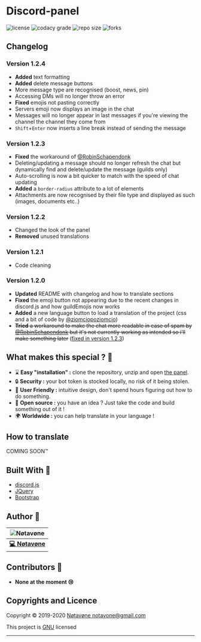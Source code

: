 # Discord-panel
![license](https://img.shields.io/github/license/notavone/discord-panel.svg?style=for-the-badge)
![codacy grade](https://img.shields.io/codacy/grade/d499e4a1863349ffb7366f6b9970082f.svg?style=for-the-badge)
![repo size](https://img.shields.io/github/repo-size/notavone/discord-panel.svg?style=for-the-badge)
![forks](https://img.shields.io/github/stars/notavone/discord-panel?style=for-the-badge)

## Changelog

### Version 1.2.4

*   **Added** text formatting
*   **Added** delete message buttons
*   More message type are recognised (boost, news, pin)
*   Accessing DMs will no longer throw an error
*   **Fixed** emojis not pasting correctly
*   Servers emoji now displays an image in the chat
*   Messages will no longer appear in last messages if you're viewing the channel the channel they come from
*   `Shift`+`Enter` now inserts a line break instead of sending the message

### Version 1.2.3

*   **Fixed** the workaround of [@RobinSchapendonk](https://github.com/RobinSchapendonk)
*   Deleting/updating a message should no longer refresh the chat but dynamically find and delete/update the message (guilds only)
*   Auto-scrolling is now a bit quicker to match with the speed of chat updating
*   **Added** a `border-radius` attribute to a lot of elements
*   Attachments are now recognised by their file type and displayed as such (images, documents etc..)

### Version 1.2.2

*   Changed the look of the panel
*   **Removed** unused translations

### Version 1.2.1

*   Code cleaning

### Version 1.2.0

*   **Updated** README with changelog and how to translate sections
*   **Fixed** the emoji button not appearing due to the recent changes in discord.js and how guildEmojis now works
*   **Added** a new language button to load a translation of the project (css and a bit of code by [@ziomciopoziomcio](https://github.com/ziomciopoziomcio))
*   ~~**Tried** a workaround to make the chat more readable in case of spam by [@RobinSchapendonk](https://github.com/RobinSchapendonk) but it's not currently working as intended so i'll make something later~~ ([fixed in version 1.2.3](#version-1.2.3))

## What makes this special ? 💎

*   ⌛ **Easy "installation" :** clone the repository, unzip and open [the panel](../index.html).
*   🔒 **Security :** your bot token is stocked locally, no risk of it being stolen.
*   📌 **User Friendly :** intuitive design, don't spend hours figuring out how to do something.
*   👀 **Open source :** you have an idea ? Just take the code and build something out of it !
*   🌍 **Worldwide :** you can help translate in your language !

## How to translate

COMING SOON™

## Built With 🔧

*   [discord.js](https://github.com/discordjs/discord.js/blob/webpack/discord.11.4.2.js)
*   [JQuery](https://jquery.com/)
*   [Bootstrap](https://getbootstrap.com/)

## Author 📝

| ![Nøtavøne](https://github.com/notavone.png?size=100) |
|:-----------------------------------------------------:|
| **[💻 Nøtavøne](https://github.com/notavone)**        |

## Contributors 📝

*   **None at the moment 😢**

## Copyrights and Licence

Copyright © 2019-2020 [Nøtavøne <notavone@gmail.com>](https://github.com/notavone)

This project is [GNU](https://github.com/Notavone/discord-panel/blob/master/.github/LICENSE) licensed

***